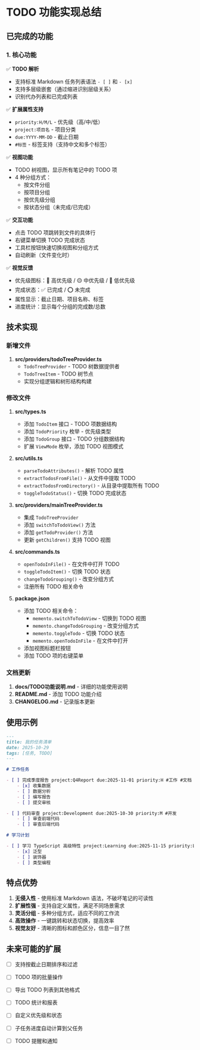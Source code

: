 # TODO 功能实现总结

## 已完成的功能

### 1. 核心功能

✅ **TODO 解析**
- 支持标准 Markdown 任务列表语法 `- [ ]` 和 `- [x]`
- 支持多层级嵌套（通过缩进识别层级关系）
- 识别代办列表和已完成列表

✅ **扩展属性支持**
- `priority:H/M/L` - 优先级（高/中/低）
- `project:项目名` - 项目分类
- `due:YYYY-MM-DD` - 截止日期
- `#标签` - 标签支持（支持中文和多个标签）

✅ **视图功能**
- TODO 树视图，显示所有笔记中的 TODO 项
- 4 种分组方式：
  - 按文件分组
  - 按项目分组
  - 按优先级分组
  - 按状态分组（未完成/已完成）

✅ **交互功能**
- 点击 TODO 项跳转到文件的具体行
- 右键菜单切换 TODO 完成状态
- 工具栏按钮快速切换视图和分组方式
- 自动刷新（文件变化时）

✅ **视觉反馈**
- 优先级图标：🔴 高优先级 / 🟡 中优先级 / 🔵 低优先级
- 完成状态：✅ 已完成 / ⭕ 未完成
- 属性显示：截止日期、项目名称、标签
- 进度统计：显示每个分组的完成数/总数

## 技术实现

### 新增文件

1. **src/providers/todoTreeProvider.ts**
   - `TodoTreeProvider` - TODO 树数据提供者
   - `TodoTreeItem` - TODO 树节点
   - 实现分组逻辑和树形结构构建

### 修改文件

1. **src/types.ts**
   - 添加 `TodoItem` 接口 - TODO 项数据结构
   - 添加 `TodoPriority` 枚举 - 优先级类型
   - 添加 `TodoGroup` 接口 - TODO 分组数据结构
   - 扩展 `ViewMode` 枚举，添加 TODO 视图模式

2. **src/utils.ts**
   - `parseTodoAttributes()` - 解析 TODO 属性
   - `extractTodosFromFile()` - 从文件中提取 TODO
   - `extractTodosFromDirectory()` - 从目录中提取所有 TODO
   - `toggleTodoStatus()` - 切换 TODO 完成状态

3. **src/providers/mainTreeProvider.ts**
   - 集成 `TodoTreeProvider`
   - 添加 `switchToTodoView()` 方法
   - 添加 `getTodoProvider()` 方法
   - 更新 `getChildren()` 支持 TODO 视图

4. **src/commands.ts**
   - `openTodoInFile()` - 在文件中打开 TODO
   - `toggleTodoItem()` - 切换 TODO 状态
   - `changeTodoGrouping()` - 改变分组方式
   - 注册所有 TODO 相关命令

5. **package.json**
   - 添加 TODO 相关命令：
     - `memento.switchToTodoView` - 切换到 TODO 视图
     - `memento.changeTodoGrouping` - 改变分组方式
     - `memento.toggleTodo` - 切换 TODO 状态
     - `memento.openTodoInFile` - 在文件中打开
   - 添加视图标题栏按钮
   - 添加 TODO 项的右键菜单

### 文档更新

1. **docs/TODO功能说明.md** - 详细的功能使用说明
2. **README.md** - 添加 TODO 功能介绍
3. **CHANGELOG.md** - 记录版本更新

## 使用示例

```markdown
---
title: 我的任务清单
date: 2025-10-29
tags: [任务, TODO]
---

# 工作任务

- [ ] 完成季度报告 project:Q4Report due:2025-11-01 priority:H #工作 #文档
    - [x] 收集数据
    - [ ] 数据分析
    - [ ] 编写报告
    - [ ] 提交审核

- [ ] 代码审查 project:Development due:2025-10-30 priority:M #开发
    - [ ] 审查前端代码
    - [ ] 审查后端代码

# 学习计划

- [ ] 学习 TypeScript 高级特性 project:Learning due:2025-11-15 priority:L #学习
    - [x] 泛型
    - [ ] 装饰器
    - [ ] 类型编程
```

## 特点优势

1. **无侵入性** - 使用标准 Markdown 语法，不破坏笔记的可读性
2. **扩展性强** - 支持自定义属性，满足不同场景需求
3. **灵活分组** - 多种分组方式，适应不同的工作流
4. **高效操作** - 一键跳转和状态切换，提高效率
5. **视觉友好** - 清晰的图标和颜色区分，信息一目了然

## 未来可能的扩展

- [ ] 支持按截止日期排序和过滤
- [ ] TODO 项的批量操作
- [ ] 导出 TODO 列表到其他格式
- [ ] TODO 统计和报表
- [ ] 自定义优先级和状态
- [ ] 子任务进度自动计算到父任务
- [ ] TODO 提醒和通知


